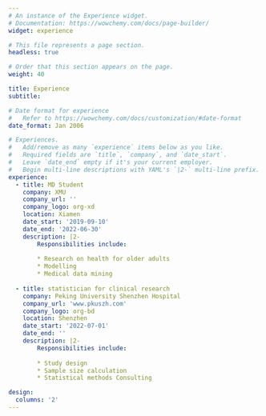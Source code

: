 ```yaml
---
# An instance of the Experience widget.
# Documentation: https://wowchemy.com/docs/page-builder/
widget: experience

# This file represents a page section.
headless: true

# Order that this section appears on the page.
weight: 40

title: Experience
subtitle:

# Date format for experience
#   Refer to https://wowchemy.com/docs/customization/#date-format
date_format: Jan 2006

# Experiences.
#   Add/remove as many `experience` items below as you like.
#   Required fields are `title`, `company`, and `date_start`.
#   Leave `date_end` empty if it's your current employer.
#   Begin multi-line descriptions with YAML's `|2-` multi-line prefix.
experience:
  - title: MD Student
    company: XMU
    company_url: ''
    company_logo: org-xd
    location: Xiamen
    date_start: '2019-09-10'
    date_end: '2022-06-30'
    description: |2-
        Responsibilities include:
        
        * Research on health for older adults
        * Modelling 
        * Medical data mining
        
  - title: statistician for clinical research
    company: Peking University Shenzhen Hospital
    company_url: 'www.pkuszh.com'
    company_logo: org-bd
    location: Shenzhen
    date_start: '2022-07-01'
    date_end: ''
    description: |2-
        Responsibilities include:
        
        * Study design
        * Sample size calculation 
        * Statistical methods Consulting

design:
  columns: '2'
---
```

